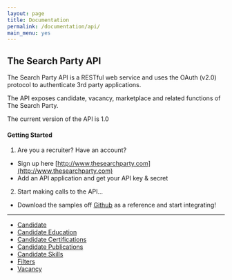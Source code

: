 ```yaml
---
layout: page
title: Documentation
permalink: /documentation/api/
main_menu: yes
---
```


## The Search Party API
The Search Party API is a RESTful web service and uses the OAuth (v2.0) protocol to authenticate 3rd party applications.

The API exposes candidate, vacancy, marketplace and related functions of The Search Party.

The current version of the API is 1.0

#### Getting Started
1. Are you a recruiter? Have an account?
- Sign up here [http://www.thesearchparty.com](http://www.thesearchparty.com)
- Add an API application and get your API key & secret
2. Start making calls to the API...
- Download the samples off [Github](https://github.com/thesearchparty) as a reference and start integrating!

<hr>

*   [Candidate](/documentation/api/candidate)
*   [Candidate Education](/documentation/api/candidate-education)
*   [Candidate Certifications](/documentation/api/candidate-certifications)
*   [Candidate Publications](/documentation/api/candidate-publications)
*   [Candidate Skills](/documentation/api/candidate-skills)
*   [Filters](/documentation/api/filters)
*   [Vacancy](/documentation/api/vacancies)